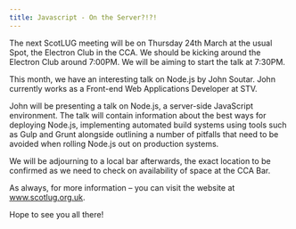 ```yaml
---
title: Javascript - On the Server?!?!
---
```


The next ScotLUG meeting will be on Thursday 24th March at the usual Spot, the Electron Club in the CCA. We should be kicking around the Electron Club around 7:00PM. We will be aiming to start the talk at 7:30PM.

This month, we have an interesting talk on Node.js by John Soutar. John currently works as a Front-end Web Applications Developer at STV.

John will be presenting a talk on Node.js, a server-side JavaScript environment. The talk will contain information about the best ways for deploying Node.js, implementing automated build systems using tools such as Gulp and Grunt alongside outlining a number of pitfalls that need to be avoided when rolling Node.js out on production systems.

We will be adjourning to a local bar afterwards, the exact location to be confirmed as we need to check on availability of space at the CCA Bar.

As always, for more information – you can visit the website at <a href="http://www.scotlug.org.uk">www.scotlug.org.uk</a>.

Hope to see you all there!
